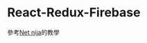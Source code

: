 # React-Redux-Firebase

參考[Net nija](https://www.youtube.com/watch?v=r5b0spRlnlU&list=PL4cUxeGkcC9iWstfXntcj8f-dFZ4UtlN3&index=3)的教學